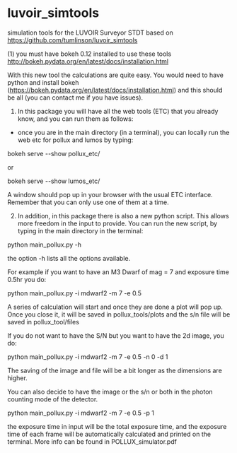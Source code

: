 # luvoir_simtools
simulation tools for the LUVOIR Surveyor STDT based on https://github.com/tumlinson/luvoir_simtools

(1) you must have bokeh 0.12 installed to use these tools 
    http://bokeh.pydata.org/en/latest/docs/installation.html




With this new tool the calculations are quite easy. You would need to have python and install bokeh (https://bokeh.pydata.org/en/latest/docs/installation.html) and this should be all (you can contact me if you have issues).


1) In this package you will have all the web tools (ETC) that you already know, and you can run them as follows:

- once you are in the main directory (in  a terminal), you can locally run the web etc for pollux and lumos by typing:

bokeh serve --show pollux_etc/

or

bokeh serve --show lumos_etc/

A window should pop up in your browser with the usual ETC interface. Remember that you can only use one of them at a time.


2) In addition, in this package there is also a new python script. This allows more freedom in the input to provide. You can run the new script, by typing in the main directory in the terminal:

python main_pollux.py -h

the option -h lists all the options available.

For example if you want to have an M3 Dwarf of mag = 7 and exposure time 0.5hr you do:

python main_pollux.py -i mdwarf2 -m 7 -e 0.5

A series of calculation will start and once they are done a plot will pop up. Once you close it, it will be saved in pollux_tools/plots and the s/n file will be saved in pollux_tool/files

If you do not want to have the S/N but you want to have the 2d image, you do:

python main_pollux.py -i mdwarf2 -m 7 -e 0.5 -n 0 -d 1

The saving of the image and file will be a bit longer as the dimensions are higher.

You can also decide to have the image or the s/n or both in the photon counting mode of the detector.

python main_pollux.py -i mdwarf2 -m 7 -e 0.5 -p 1

the exposure time in input will be the total exposure time, and the exposure time of each frame will be automatically calculated and printed on the terminal.
More info can be found in POLLUX_simulator.pdf
